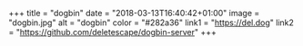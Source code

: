 +++
title = "dogbin"
date = "2018-03-13T16:40:42+01:00"
image = "dogbin.jpg"
alt = "dogbin"
color = "#282a36"
link1 = "https://del.dog"
link2 = "https://github.com/deletescape/dogbin-server"
+++
